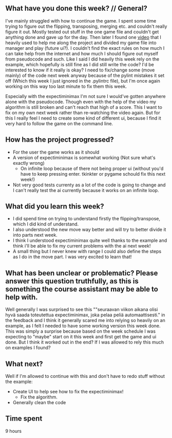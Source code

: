 ## What have you done this week? // General?
I've mainly struggled with how to continue the game. I spent some time trying to figure out the flipping, transposing, merging etc. and couldn't really figure it out. Mostly tested out stuff in the one game file and couldn't get anything done and gave up for the day. Then later I found one [video](https://www.youtube.com/watch?v=0fOLkZJ-Q6I&ab_channel=MichaelSchrandt) that I heavily used to help me along the project and divided my game file into manager and play (future ui?). I couldn't find the exact rules on how much I can take help from the internet and how much I should figure out myself from pseudocode and such. Like I said I did heavily this week rely on the example, which hopefully is still fine as I did still write the code? I'd be interested to know if it really is okay? I need to fix/change some (move mainly) of the code next week anyway because of the pylint mistakes it set off (Which this week I just ignored in the .pylintrc file), but I'm once again working on this way too last minute to fix them this week. 

Especially with the expectiminimax I'm not sure I would've gotten anywhere alone with the pseudocode. Though even with the help of the video my algorithm is still broken and can't reach that high of a score. This I want to fix on my own next week rather than re-watching the video again. But for this I really feel I need to create some kind of different ui, because I find it very hard to follow the game on the command line.

## How has the project progressed?
- For the user the game works as it should
- A version of expectiminimax is somewhat working (Not sure what's exactly wrong)
    - On infinite loop because of there not being proper ui (without you'd have to keep pressing enter. tkinkter or pygame schould fix this next week!)
- Not very good tests currenty as a lot of the code is going to change and I can't really test the ai currently because it works on an infinite loop.

## What did you learn this week?
- I did spend time on trying to understand firstly the flipping/transpose, which I did kind of understand.
- I also understood the new move way better and will try to better divide it into parts next week.
- I think I understood expectiminimax quite well thanks to the example and think i'll be able to fix my current problems with the ai next week!
- A small thing but I never knew with range I could also define the steps as I do in the move part. I was very excited to learn that!

## What has been unclear or problematic? Please answer this question truthfully, as this is something the course assistant may be able to help with.
Well generally I was surprised to see this ""seuraavan viikon aikana olisi hyvä saada toteutettua expectiminimax, joka pelaa peliä automaattisesti." in the feedback and I think it generally scared me into relying so heavily on an example, as I felt I needed to have some working version this week done. This was simply a surprise because based on the week schedule I was expecting to "maybe" start on it this week and first get the game and ui done. But I think it worked out in the end? If I was allowed to rely this much on examples I found?

## What next?
Well if I'm allowed to continue with this and don't have to redo stuff without the example:
- Create UI to help see how to fix the expectiminimax!
    - Fix the algorithm.
- Generally clean the code

## Time spent
9 hours
